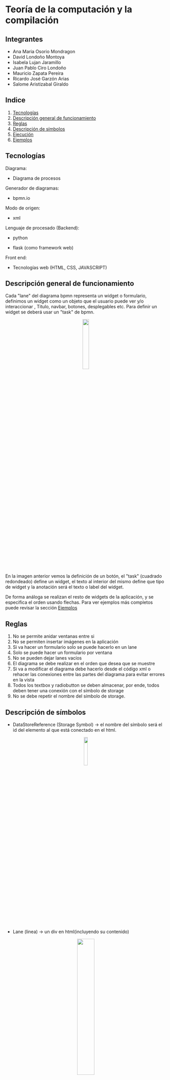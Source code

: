 # Teoría de la computación y la compilación

## Integrantes

+ Ana Maria Osorio Mondragon
+ David Londoño Montoya
+ Isabela Lujan Jaramillo
+ Juan Pablo Ciro Londoño
+ Mauricio Zapata Pereira
+ Ricardo José Garzón Arias
+ Salome Aristizabal Giraldo

## Indice

1. [Tecnologías](#tecnologías)
1. [Descripción general de funcionamiento](#Descripción-general-de-funcionamiento)
1. [Reglas](#reglas)
1. [Descripción de símbolos](#descripción-de-simbolos)
1. [Ejecución](#Ejecución)
1. [Ejemplos](#ejemplos)

## Tecnologías

Diagrama:

+ Diagrama de procesos

Generador de diagramas:

+ bpmn.io

Modo de origen:

+ xml

Lenguaje de procesado (Backend):

+ python

+ flask (como framework web)

Front end:

+ Tecnologías web (HTML, CSS, JAVASCRIPT)

## Descripción general de funcionamiento

Cada "lane" del diagrama bpmn representa un widget o formulario,
definimos un widget como un objeto que el usuario puede ver y/o interaccionar
, Titulo, navbar, botones, desplegables etc.
Para definir un widget se deberá usar un "task" de bpmn.

<p align="center" width="50%">
    <img width="20%" src="img/taskboton.png"> 
</p>

En la imagen anterior vemos la definición de un botón,
el "task" (cuadrado redondeado) define un widget,
el texto al interior del mismo define que tipo de widget
y la anotación será el texto o label del widget.

De forma análoga se realizan el resto de widgets de la aplicación,
y se especifica el orden usando flechas.
Para ver ejemplos más completos puede revisar la sección  [Ejemplos](#ejemplos)

## Reglas

1. No se permite anidar ventanas entre si
2. No se permiten insertar imágenes en la aplicación
3. Si va hacer un formulario solo se puede hacerlo en un lane
4. Solo se puede hacer un formulario por ventana
5. No se pueden dejar lanes vacíos
6. El diagrama se debe realizar en el orden que desea que se muestre
7. Si va a modificar el diagrama debe hacerlo desde el código xml o rehacer las conexiones entre las partes del diagrama para evitar errores en la vista
8. Todos los textbox y radiobutton se deben almacenar, por ende, todos deben tener una conexión con el símbolo de storage
9. No se debe repetir el nombre del símbolo de storage.

## Descripción de símbolos

+ DataStoreReference (Storage Symbol) -> el nombre del símbolo será el id del elemento al que está conectado en el html.

<p align="center" width="50%">
    <img width="15%" src="img/storage.png"> 
</p>

+ Lane (linea) -> un div en html(incluyendo su contenido)

<p align="center" width="50%">
    <img width="33%" src="img/lane.png"> 
</p>

<p align="center" width="50%">
    (En la imagen las flechas apuntan a tres lanes diferentes)
</p>

Cada lane representa un widget o formulario, si tiene varias cosas es un formulario compuesto de varios widgets.


+ Participant(un participant)-> es una ventana

<p align="center" width="50%">
    <img width="33%" src="img/participant.png"> 
</p>

+ SequenceFlow -> una conexion entre dos o más objetos

<p align="center" width="50%">
    <img width="33%" src="img/sequenceflow.png"> 
</p>

<p align="center" width="50%">
    (En la imagen SequenceFlow está conectando dos tareas)
</p>

+ textAnnotation (un comentario) -> contenido de una tarea

<p align="center" width="50%">
    <img width="33%" src="img/textannotation.png"> 
</p>

+ Task (una tarea) -> dibujar en pantalla un widget/elemento(el nombre de la tarea lo define) y el nombre/titulo de ese elemento(definido por el comentario)

<p align="center" width="50%">
    <img width="80%" src="img/task.png"> 
</p>

un widget puede ser:

+ Boton
+ Desplegable
+ Navbar
+ Radio
+ Textbox
+ Titulo


Nota: Los tipos de los widgets son "Case sensitive".
Nota 2: Una aplicación siempre debe tener un navbar al inicio.

## Ejecución

Para ejecutar el programa necesitará:

+ Un navegador WEB
+ Python 3.xx
+ Flask (librería de python)

Puede instalar Flask en la mayoría de distribuciones Linux usando el siguiente comando:

```
sudo -H pip3 install flask
```

Puede instalar flask en windows usando este comando:
```
pip install flask
```

Para iniciar la aplicación ejecute desde una terminal (en Windows) el siguiente comando:
```{}
python app/index.py
```
En Linux puede usar este comando:
```{}
./run
```

Luego de iniciar la aplicación ingrese la dirección **localhost:5000** en un navegador WEB.
Una vez esté abierta la venta use el botón browse para agregar un diagrama y el botón enviar para generar la aplicación.

<p align="center" width="50%">
    <img width="80%" src="img/app.png"> 
</p>

## Ejemplos
Se mostrarán varios ejemplos, primero el diagrama y luego la aplicación generada.

1.

<p align="center" width="50%">
    <img width="80%" src="img/ejemplo1.png"> 
</p>

<p align="center" width="50%">
    <img width="80%" src="img/resultado1.png"> 
</p>

2.

<p align="center" width="50%">
    <img width="80%" src="img/ejemplo2.png"> 
</p>

<p align="center" width="50%">
    <img width="80%" src="img/resultado2.png"> 
</p>
